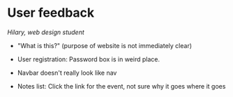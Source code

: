 # User feedback #

_Hilary, web design student_

* "What is this?" (purpose of website is not immediately clear)

* User registration: Password box is in weird place.

* Navbar doesn't really look like nav

* Notes list: Click the link for the event, not sure why it goes where it goes
